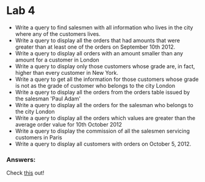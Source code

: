 # Lab 4

- Write a query to find salesmen with all information who lives in the city where any of the customers lives.
- Write a query to display all the orders that had amounts that were greater than at least one of the orders on September 10th 2012. 
- Write a query to display all orders with an amount smaller than any amount for a customer in London
- Write a query to display only those customers whose grade are, in fact, higher than every customer in New York. 
- Write a query to get all the information for those customers whose grade is not as the grade of customer who belongs to the city London
- Write a query to display all the orders from the orders table issued by the salesman 'Paul Adam'
- Write a query to display all the orders for the salesman who belongs to the city London
- Write a query to display all the orders which values are greater than the average order value for 10th October 2012
- Write a query to display the commission of all the salesmen servicing customers in Paris
- Write a query to display all customers with orders on October 5, 2012.

### Answers:
Check [this](queries.sql) out!
